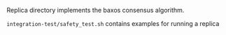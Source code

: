 Replica directory implements the baxos consensus algorithm.

```integration-test/safety_test.sh``` contains examples for running a replica